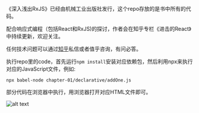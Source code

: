 《深入浅出RxJS》已经由机械工业出版社发行，这个repo存放的是书中所有的代码。

配合响应式编程（包括React和RxJS)的探讨，作者会在知乎专栏《进击的React》中持续更新，欢迎关注。

任何技术问题可以通过[知乎](https://www.zhihu.com/people/morgancheng)私信或者值乎咨询，有问必答。

执行repo里的code，首先运行`npm install`安装对应依赖包，然后利用npx来执行对应的JavaScript文件，例如:

```
npx babel-node chapter-01/declarative/addOne.js
```

部分代码在浏览器中执行，用浏览器打开对应HTML文件即可。

![alt text](https://github.com/mocheng/dissecting-rxjs/blob/master/dissect_rxjs.jpg)


